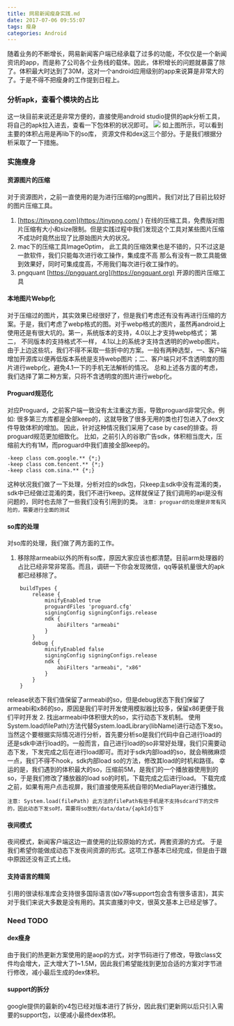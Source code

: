 ```yaml
---
title: 网易新闻瘦身实践.md
date: 2017-07-06 09:55:07
tags: 瘦身
categories: Android
---
```

随着业务的不断增长，网易新闻客户端已经承载了过多的功能，不仅仅是一个新闻资讯的app，而是称了公司各个业务线的载体。因此，体积增长的问题就暴露了除了。体积最大时达到了30M，这对一个android应用级别的app来说算是非常大的了。于是不得不把瘦身的工作提到日程上。
### 分析apk，查看个模块的占比
这一块目前来说还是非常方便的，直接使用android studio提供的apk分析工具，将自己的apk拉入进去，查看一下包体积的状况即可。
![](/.title/apkanalyze.jpg)
如上图所示，可以看到主要的体积占用是再lib下的so库， 资源文件和dex这三个部分。于是我们根据分析采取了一下措施。
### 实施瘦身
#### 资源图片的压缩
对于资源图片，之前一直使用的是为进行压缩的png图片。我们对比了目前比较好的图片压缩工具。
1. [https://tinypng.com](https://tinypng.com/  )  在线的压缩工具，免费版对图片压缩有大小和size限制。但是实践过程中我们发现这个工具对某些图片压缩不成功时竟然出现了比原始图片大的状况。
2. mac下的压缩工具ImageOptim， 此工具的压缩效果也是不错的，只不过这是一款软件，我们只能每次进行收工操作，集成度不高
那么有没有一款工具能做到效果好，同时可集成度高，不用我们每次进行收工操作的。
3. pngquant [https://pngquant.org](https://pngquant.org) 开源的图片压缩工具

#### 本地图片Webp化
对于压缩过的图片，其实效果已经很好了，但是我们考虑还有没有再进行压缩的方案。于是，我们考虑了webp格式的图。对于webp格式的图片，虽然再android上使用还是有很大坑的。第一，系统版本的支持，4.0以上才支持webp格式； 第二， 不同版本的支持格式不一样， 4.1以上的系统才支持含透明的的webp图片。
由于上边这些坑，我们不得不采取一些折中的方案。一般有两种选型，一、客户端增加开源库以便再低版本系统是支持webp图片；二、客户端只对不含透明度的图片进行webp化，避免4.1一下的手机无法解析的情况。
总和上述各方面的考虑，我们选择了第二种方案，只将不含透明度的图片进行webp化。
#### Proguard规范化
对应Proguard，之前客户端一致没有太注重这方面，导致proguard非常冗余。例如: 很多第三方库都是全部keep的，这就导致了很多无用的类也打包进入了dex文件导致体积的增加。
因此，针对这种情况我们采用了case by case的排查。将proguard规范更加细致化。 比如，之前引入的谷歌广告sdk，体积相当庞大，压缩前大约有1M，而proguard中我们直接全部keep的。
```
-keep class com.google.** {*;} 
-keep class com.tencent.** {*;}
-keep class com.sina.** {*;} 
```
这种状况我们做了一下处理，分析对应的sdk包，只keep主sdk中没有混淆的类，sdk中已经做过混淆的类，我们不进行keep。这样就保证了我们调用的api是没有问题的，同时也去除了一些我们没有引用到的类。
`注意: proguard的处理是非常有风险的，需要进行全面的测试`
#### so库的处理
对so库的处理，我们做了两方面的工作。
1. 移除除armeabi以外的所有so库，原因大家应该也都清楚。目前arm处理器的占比已经非常非常高。而且，调研一下你会发现微信，qq等装机量很大的apk都已经移除了。
```
    buildTypes {
        release {
            minifyEnabled true
            proguardFiles 'proguard.cfg'
            signingConfig signingConfigs.release
            ndk {
                abiFilters "armeabi"
            }
        }
        debug {
            minifyEnabled false
            signingConfig signingConfigs.release
            ndk {
                abiFilters "armeabi", "x86"
            }
        }
    }
```
release状态下我们值保留了armeabi的so，但是debug状态下我们保留了armeabi和x86的so，原因是我们平时开发使用模拟器比较多，保留x86更便于我们平时开发
2. 找出armeabi中体积很大的so，实行动态下发机制。
使用System.load(filePath)方法代替System.loadLibrary(libName)进行动态下发so。
当然这个要根据实际情况进行分析，首先要分析so是我们代码中自己进行load的还是sdk中进行load的。一般而言，自己进行load的so非常好处理，我们只需要动态下发，下发完成之后在进行load即可。而对于sdk内部load的so，就会稍微麻烦一点，我们不得不hook，sdk内部load so的方法，修改其load的时机和路径。
幸运的是，我们遇到的体积最大的so，压缩前5M，是我们的一个播放器使用到的so，于是我们修改了播放器的load so的时机，下载完成之后进行load。 下载完成之前，如果有用户点击视屏，我们直接使用系统自带的MediaPlayer进行播放。

`注意: System.load(filePath) 此方法的filePath有些手机是不支持sdcard下的文件的，因此动态下发so时，需要将so放到/data/data/{apkId}包下`
#### 夜间模式
夜间模式，新闻客户端这边一直使用的比较原始的方式，两套资源的方式。
于是我们希望你能做成动态下发夜间资源的形式。这项工作基本已经完成，但是由于跟中原因还没有正式上线。
#### 支持语言的精简
引用的很读标准库会支持很多国际语言(如v7等support包会含有很多语言)，其实对于我们来说大多数是没有用的。其实直播刘中文，很英文基本上已经足够了。
### Need TODO
#### dex瘦身
由于我们的热更新方案使用的是aop的方式，对字节码进行了修改，导致class文件均会增大，正大增大了1~1.5M，因此我们希望能找到更加合适的方案对字节进行修改，减小最后生成的dex体积。
#### support的拆分
google提供的最新的v4包已经对版本进行了拆分，因此我们更新网以后只引入需要的support包，以便减小最终dex体积。